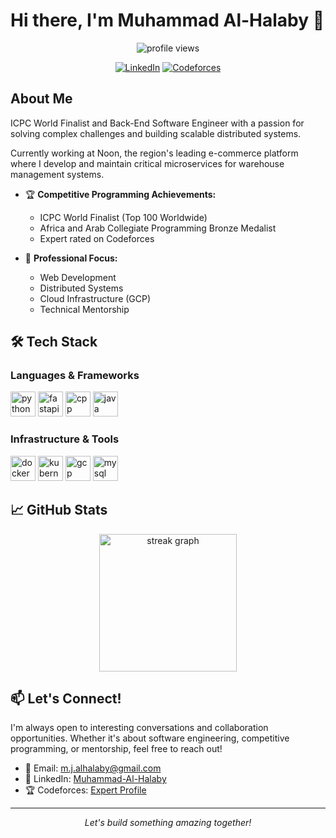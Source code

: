 # Hi there, I'm Muhammad Al-Halaby 👋

<div align="center">
  <img src="https://visitor-badge.laobi.icu/badge?page_id=Muhammad-Al-Halaby.Muhammad-Al-Halaby&" alt="profile views" />
  
  [![LinkedIn](https://img.shields.io/static/v1?message=LinkedIn&logo=linkedin&label=&color=0077B5&logoColor=white&labelColor=&style=for-the-badge)](https://www.linkedin.com/in/muhammad-al-halaby/)
  [![Codeforces](https://img.shields.io/badge/Codeforces-Expert-%231F8ACB?style=for-the-badge&logo=codeforces)](https://codeforces.com/profile/MuhammadAl-Halaby)
</div>

## About Me

ICPC World Finalist and Back-End Software Engineer with a passion for solving complex challenges and building scalable distributed systems.

Currently working at Noon, the region's leading e-commerce platform where I develop and maintain critical microservices for warehouse management systems.


- 🏆 **Competitive Programming Achievements:**
  - ICPC World Finalist (Top 100 Worldwide)
  - Africa and Arab Collegiate Programming Bronze Medalist
  - Expert rated on Codeforces

- 💼 **Professional Focus:**
  - Web Development
  - Distributed Systems
  - Cloud Infrastructure (GCP)
  - Technical Mentorship

## 🛠️ Tech Stack

### Languages & Frameworks
<div align="left">
  <img src="https://cdn.jsdelivr.net/gh/devicons/devicon/icons/python/python-original.svg" height="40" alt="python" />
  <img src="https://cdn.jsdelivr.net/gh/devicons/devicon/icons/fastapi/fastapi-original.svg" height="40" alt="fastapi" />
  <img src="https://cdn.jsdelivr.net/gh/devicons/devicon/icons/cplusplus/cplusplus-original.svg" height="40" alt="cpp" />
  <img src="https://cdn.jsdelivr.net/gh/devicons/devicon/icons/java/java-original.svg" height="40" alt="java" />
</div>

### Infrastructure & Tools
<div align="left">
  <img src="https://cdn.jsdelivr.net/gh/devicons/devicon/icons/docker/docker-plain-wordmark.svg" height="40" alt="docker" />
  <img src="https://cdn.jsdelivr.net/gh/devicons/devicon/icons/kubernetes/kubernetes-plain.svg" height="40" alt="kubernetes" />
  <img src="https://cdn.jsdelivr.net/gh/devicons/devicon/icons/googlecloud/googlecloud-original.svg" height="40" alt="gcp" />
  <img src="https://cdn.jsdelivr.net/gh/devicons/devicon/icons/mysql/mysql-original.svg" height="40" alt="mysql" />
</div>

## 📈 GitHub Stats

<div align="center">
  <img src="https://streak-stats.demolab.com?user=Muhammad-Al-Halaby&locale=en&mode=daily&theme=dark&hide_border=false&border_radius=5&order=3" height="220" alt="streak graph" />
</div>

## 📫 Let's Connect!

I'm always open to interesting conversations and collaboration opportunities. Whether it's about software engineering, competitive programming, or mentorship, feel free to reach out!

- 📧 Email: m.j.alhalaby@gmail.com
- 💼 LinkedIn: [Muhammad-Al-Halaby](https://www.linkedin.com/in/muhammad-al-halaby/)
- 🏆 Codeforces: [Expert Profile](https://codeforces.com/profile/Muhammad-Al-Halaby)

---

<div align="center">
  <i>Let's build something amazing together!</i>
</div>
